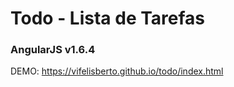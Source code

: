 # Todo - Lista de Tarefas
### AngularJS v1.6.4

DEMO: https://vifelisberto.github.io/todo/index.html
